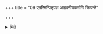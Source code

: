 +++
title = "09 एतस्मिन्पितृयज्ञ आहवनीयकर्माणि क्रियन्ते"

+++

<details><summary>थिते</summary>

9. The activities (which are otherwise done) in the Āhavanīya fire are to be performed in this (fire) during the ancestral ritual.
</details>
